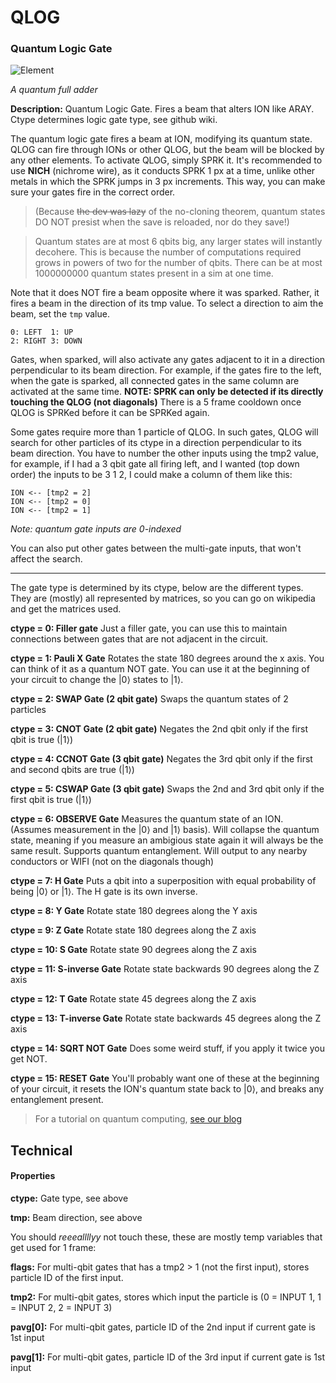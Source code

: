 # QLOG
### Quantum Logic Gate

![Element](https://i.imgur.com/5qjNoYA.gif)

*A quantum full adder*

**Description:**  Quantum Logic Gate. Fires a beam that alters ION like ARAY. Ctype determines logic gate type, see github wiki.

The quantum logic gate fires a beam at ION, modifying its quantum state. QLOG can fire through IONs or other QLOG, but the beam will be blocked by any other elements. To activate QLOG, simply SPRK it. It's recommended to use **NICH** (nichrome wire), as it conducts SPRK 1 px at a time, unlike other metals in which the SPRK jumps in 3 px increments. This way, you can make sure your gates fire in the correct order.

> (Because ~~the dev was lazy~~ of the no-cloning theorem, quantum states DO NOT presist when the save is reloaded, nor do they save!)

> Quantum states are at most 6 qbits big, any larger states will instantly decohere. This is because the number of computations required grows in powers of two for the number of qbits. There can be at most 1000000000 quantum states present in a sim at one time.

Note that it does NOT fire a beam opposite where it was sparked. Rather, it fires a beam in the direction of its tmp value. To select a direction to aim the beam, set the `tmp` value.
```
0: LEFT  1: UP
2: RIGHT 3: DOWN
```

Gates, when sparked, will also activate any gates adjacent to it in a direction perpendicular to its beam direction. For example, if the gates fire to the left, when the gate is sparked, all connected gates in the same column are activated at the same time. **NOTE: SPRK can only be detected if its directly touching the QLOG (not diagonals)** There is a 5 frame cooldown once QLOG is SPRKed before it can be SPRKed again.

Some gates require more than 1 particle of QLOG. In such gates, QLOG will search for other particles of its ctype in a direction perpendicular to its beam direction. You have to number the other inputs using the tmp2 value, for example, if I had a 3 qbit gate all firing left, and I wanted (top down order) the inputs to be 3 1 2, I could make a column of them like this:
```
ION <-- [tmp2 = 2]
ION <-- [tmp2 = 0]
ION <-- [tmp2 = 1]
```
*Note: quantum gate inputs are 0-indexed*

You can also put other gates between the multi-gate inputs, that won't affect the search.

---

The gate type is determined by its ctype, below are the different types. They are (mostly) all represented by matrices, so you can go on wikipedia and get the matrices used.

**ctype = 0: Filler gate**
Just a filler gate, you can use this to maintain connections between gates that are not adjacent in the circuit. 

**ctype = 1: Pauli X Gate**
Rotates the state 180 degrees around the x axis. You can think of it as a quantum NOT gate. You can use it at the beginning of your circuit to change the |0⟩ states to |1⟩.

**ctype = 2: SWAP Gate (2 qbit gate)**
Swaps the quantum states of 2 particles

**ctype = 3: CNOT Gate (2 qbit gate)**
Negates the 2nd qbit only if the first qbit is true (|1⟩)

**ctype = 4: CCNOT Gate (3 qbit gate)**
Negates the 3rd qbit only if the first and second qbits are true (|1⟩)

**ctype = 5: CSWAP Gate (3 qbit gate)**
Swaps the 2nd and 3rd qbit only if the first qbit is true (|1⟩)

**ctype = 6: OBSERVE Gate**
Measures the quantum state of an ION. (Assumes measurement in the |0⟩ and |1⟩ basis). Will collapse the quantum state, meaning if you measure an ambigious state again it will always be the same result. Supports quantum entanglement. Will output to any nearby conductors or WIFI (not on the diagonals though)

**ctype = 7: H Gate**
Puts a qbit into a superposition with equal probability of being |0⟩ or |1⟩. The H gate is its own inverse.

**ctype = 8: Y Gate**
Rotate state 180 degrees along the Y axis

**ctype = 9: Z Gate**
Rotate state 180 degrees along the Z axis

**ctype = 10: S Gate**
Rotate state 90 degrees along the Z axis

**ctype = 11: S-inverse Gate**
Rotate state backwards 90 degrees along the Z axis

**ctype = 12: T Gate**
Rotate state 45 degrees along the Z axis

**ctype = 13: T-inverse Gate**
Rotate state backwards 45 degrees along the Z axis

**ctype = 14: SQRT NOT Gate**
Does some weird stuff, if you apply it twice you get NOT.

**ctype = 15: RESET Gate**
You'll probably want one of these at the beginning of your circuit, it resets the ION's quantum state back to |0⟩, and breaks any entanglement present.

> For a tutorial on quantum computing, [see our blog](https://hellomouse.net/blog/quantum0.html)


## Technical
#### Properties
**ctype:** Gate type, see above

**tmp:** Beam direction, see above

You should *reeeallllyy* not touch these, these are mostly temp variables that get used for 1 frame:

**flags:** For multi-qbit gates that has a tmp2 > 1 (not the first input), stores particle ID of the first input.

**tmp2:** For multi-qbit gates, stores which input the particle is (0 = INPUT 1, 1 = INPUT 2, 2 = INPUT 3)

**pavg[0]:** For multi-qbit gates, particle ID of the 2nd input if current gate is 1st input

**pavg[1]:** For multi-qbit gates, particle ID of the 3rd input if current gate is 1st input

